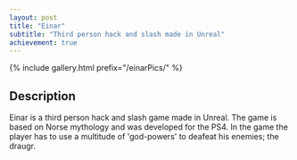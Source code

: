 ```yaml
---
layout: post
title: "Einar"
subtitle: "Third person hack and slash made in Unreal"
achievement: true
---
```

<!-- {% include ytvideo.html id="cAe5JFwOv6A" %} -->
{% include gallery.html prefix="/einarPics/" %}

## Description
Einar is a third person hack and slash game made in Unreal. The game is based on Norse mythology and was developed for the PS4. In the game the player has to use a multitude of 'god-powers' to deafeat his enemies; the draugr.
